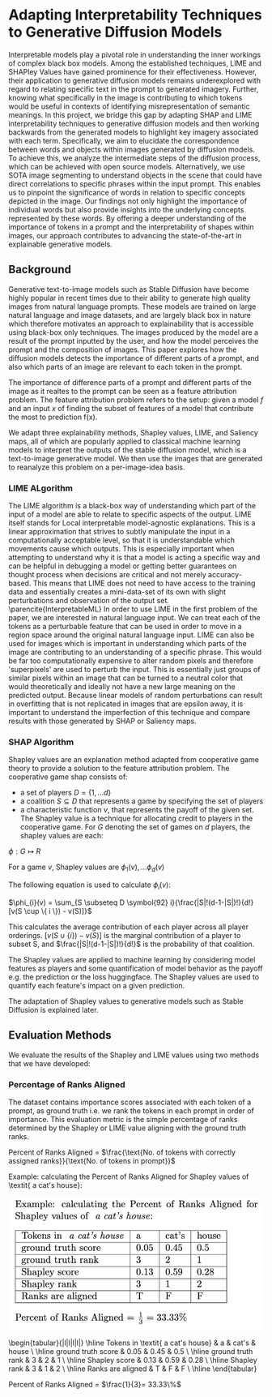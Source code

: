 # Adapting Interpretability Techniques to Generative Diffusion Models
Interpretable models play a pivotal role in understanding the inner workings of complex black box models. Among the established techniques, LIME and SHAPley Values have gained prominence for their effectiveness. However, their application to generative diffusion models remains underexplored with regard to relating specific text in the prompt to generated imagery. Further, knowing what specifically in the image is contributing to which tokens would be useful in contexts of identifying misrepresentation of semantic meanings. In this project, we bridge this gap by adapting SHAP and LIME interpretability techniques to generative diffusion models and then working backwards from the generated models to highlight key imagery associated with each term. Specifically, we aim to elucidate the correspondence between words and objects within images generated by diffusion models. To achieve this, we analyze the intermediate steps of the diffusion process, which can be achieved with open source models. Alternatively, we use SOTA image segmenting to understand objects in the scene that could have direct correlations to specific phrases within the input prompt. This enables us to pinpoint the significance of words in relation to specific concepts depicted in the image. Our findings not only highlight the importance of individual words but also provide insights into the underlying concepts represented by these words. By offering a deeper understanding of the importance of tokens in a prompt and the interpretability of shapes within images, our approach contributes to advancing the state-of-the-art in explainable generative models.
## Background
Generative text-to-image models such as Stable Diffusion have become highly popular in recent times due to their ability to generate high quality images from natural language prompts. These models are trained on large natural language and image datasets, and are largely black box in nature which therefore motivates an approach to explainability that is accessible using black-box only techniques. The images produced by the model are a result of the prompt inputted by the user, and how the model perceives the prompt and the composition of images. This paper explores how the diffusion models detects the importance of different parts of a prompt, and also which parts of an image are relevant to each token in the prompt.

The importance of difference parts of a prompt and different parts of the image as it realtes to the prompt can be seen as a feature attribution problem. The feature attribution problem refers to the setup: given a model $f$ and an input $x$ of finding the subset of features of a model that contribute the most to prediction f(x).

We adapt three explainability methods, Shapley values, LIME, and Saliency maps, all of which are popularly applied to classical machine learning models to interpret the outputs of the stable diffusion model, which is a text-to-image generative model. We then use the images that are generated to reanalyze this problem on a per-image-idea basis.
### LIME ALgorithm
The LIME algorithm is a black-box way of understanding which part of the input of a model are able to relate to specific aspects of the output. LIME itself stands for Local interpretable model-agnostic explanations. This is a linear approximation that strives to subtly manipulate the input in a computationally acceptable level, so that it is understandable which movements cause which outputs. This is especially important when attempting to understand why it is that a model is acting a specific way and can be helpful in debugging a model or getting better guarantees on thought process when decisions are critical and not merely accuracy-based. This means that LIME does not need to have access to the training data and essentially creates a mini-data-set of its own with slight perturbations and observation of the output set. \parencite{InterpretableML} In order to use LIME in the first problem of the paper, we are interested in natural language input. We can treat each of the tokens as a perturbable feature that can be used in order to move in a region space around the original natural language input. LIME can also be used for images which is important in understanding which parts of the image are contributing to an understanding of a specific phrase. This would be far too computationally expensive to alter random pixels and therefore 'superpixels' are used to perturb the input. This is essentially just groups of similar pixels within an image that can be turned to a neutral color that would theoretically and ideally not have a new large meaning on the predicted output. Because linear models of random perturbations can result in overfitting that is not replicated in images that are epsilon away, it is important to understand the imperfection of this technique and compare results with those generated by SHAP or Saliency maps. 
### SHAP Algorithm
Shapley values are an explanation method adapted from cooperative game theory to provide a solution to the feature attribution problem. The cooperative game shap consists of:
* a set of players $D = \{ 1, ... d \}$
* a coalition $S \subseteq D$ that represents a game by specifying the set of players
* a characteristic function $v$, that represents the payoff of the given set. 
The Shapley value is a technique for allocating credit to players in the cooperative game. For $G$ denoting the set of games on $d$ players, the shapley values are each:

$\phi: G \mapsto R$ 

For a game $v$, Shapley values are $\phi_{1}(v), ... \phi_{d}(v)$

The following equation is used to calculate $\phi_{i}(v):$

$\phi_{i}(v) = \sum_{S \subseteq D \symbol{92} i}{\frac{|S|!(d-1-|S|)!}{d!} [v(S \cup \{ i \}) - v(S)]}$

This calculates the average contribution of each player across all player orderings. $[v(S \cup \{ i \}) - v(S)]$ is the marginal contribution of a player to subset S, and $\frac{|S|!(d-1-|S|)!}{d!}$ is the probability of that coalition. 

The Shapley values are applied to machine learning by considering model features as players and some quantification of model behavior as the payoff e.g. the prediction or the loss huggingface. The Shapley values are used to quantify each feature's impact on a given prediction.

The adaptation of Shapley values to generative models such as Stable Diffusion is explained later.

## Evaluation Methods
We evaluate the results of the Shapley and LIME values using two methods that we have developed:
### Percentage of Ranks Aligned
The dataset contains importance scores associated with each token of a prompt, as ground truth i.e. we rank the tokens in each prompt in order of importance. This evaluation metric is the simple percentage of ranks determined by the Shapley or LIME value aligning with the ground truth ranks. 

Percent of Ranks Aligned = $\frac{\text{No. of tokens with correctly assigned ranks}}{\text{No. of tokens in prompt}}$

Example: calculating the Percent of Ranks Aligned for Shapley values of \textit{ a cat's house}:

<div style="text-align: center;">
    <a href=img/RanksAlignedExample.png>
        <img src=img/RanksAlignedExample.png alt="IMAGE ALT TEXT HERE"/>
    </a>
</div>

\begin{tabular}{|l|l|l|l|}
\hline
Tokens in \textit{ a cat's house} & a    & cat's & house \\ \hline
ground truth score    & 0.05 & 0.45  & 0.5   \\ \hline
ground truth rank                & 3    & 2     & 1     \\ \hline
Shapley score            & 0.13 & 0.59  & 0.28  \\ \hline
Shapley rank                        & 3    & 1     & 2     \\ \hline
Ranks are aligned                & T & F & F \\ \hline
\end{tabular}

Percent of Ranks Aligned = $\frac{1}{3}= 33.33\%$


